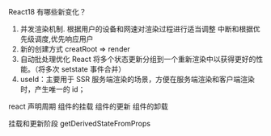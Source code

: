 React18 有哪些新变化？
1. 并发渲染机制. 根据用户的设备和网速对渲染过程进行适当调整 中断和根据优先级调度,优先响应用户
2. 新的创建方式 creatRoot => render
3. 自动批处理优化 React 将多个状态更新分组到一个重新渲染中以获得更好的性能。（将多次 setstate 事件合并）
4. useId：主要用于 SSR 服务端渲染的场景，方便在服务端渲染和客户端渲染时，产生唯一的 id；


react 声明周期
组件的挂载 
组件的更新
组件的卸载

挂载和更新阶段 getDerivedStateFromProps 